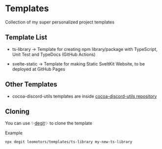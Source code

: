# Templates

Collection of my super personalized project templates

## Template List

- ts-library -> Template for creating npm library/package with TypeScript, Unit Test and TypeDocs (GitHub Actions)

- svelte-static -> Template for making Static SveltKit Website, to be deployed at GitHub Pages

## Other Templates

- cocoa-discord-utils templates are inside [cocoa-discord-utils repository](https://github.com/Leomotors/cocoa-discord-utils#%EF%B8%8F-templates)
## Cloning

You can use ✨[degit](https://www.npmjs.com/package/degit)✨ to clone the template

Example

```bash
npx degit leomotors/templates/ts-library my-new-ts-library
```
